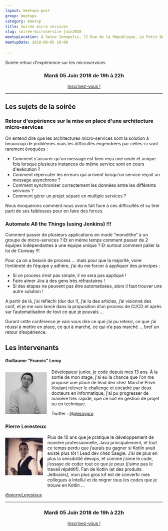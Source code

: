```yaml
---
layout: meetups-post
group: meetups
category: meetup
title: Soirée micro services
slug: soiree-microservice-juin2018
meetupLocation: A Seine Innopolis, 72 Rue de la République, Le Petit Quevilly
meetupDate: 2018-06-05 19:00

---
```

Soirée retour d'expérience sur les microservices

<div style="text-align: center;">
  <h3>Mardi 05 Juin 2018 de 19h à 22h</h3>
  <p>
    <a class="button" target="_blank" href="http://meetu.ps/e/FgQgx/B5s8T/f">
      Inscrivez-vous !
    </a>
  </p>
</div>

----

## Les sujets de la soirée

### Retour d'expérience sur la mise en place d'une architecture micro-services
<p>
On entend dire que les architectures micro-services sont la solution à beaucoup de problèmes mais les difficultés engendrées par celles-ci sont rarement évoquées :
<ul>
<li>Comment s'assurer qu'un message est bien reçu une seule et unique fois lorsque plusieurs instances du même service sont en cours d'exécution ?</li>
<li>Comment répercuter les erreurs qui arrivent lorsqu'un service reçoit un message asynchrone ?</li>
<li>Comment synchroniser correctement les données entre les différents services ?</li>
<li>Comment gérer un projet séparé en multiple services ?</li>
</ul>
</p>
<p>
Nous évoquerons comment nous avons fait face à ces difficultés et su tirer parti de ses faiblesses pour en faire des forces.
</p>

### Automate All the Things (using Jenkins) !!!
<p>
Comment passer de plusieurs applications en mode “monolithe” à un groupe de micro-services ? Et en même temps comment passer de 2 équipes indépendantes à une équipe unique ? Et surtout comment palier la loi de Conway !!!
</p>
<p>
Pour ça on a besoin de process … mais pour que la majorité, voire l’entièreté de l’équipe y adhère, j’ai du me forcer à appliquer des principes :
<ul>
<li>Si ce process n’est pas simple, il ne sera pas appliqué !</li>
<li>Faire aimer Jira à des gens très réfractaires !</li>
<li>Si des étapes ne peuvent pas être automatisées, alors il faut trouver une autre solution !</li>
</ul>
</p>
<p>
A partir de là, j’ai réfléchi (dur dur !), j’ai lu des articles, j’ai visionné des conf, et je me suis lancé dans la proposition d’un process de CI/CD et après sur l’automatisation de tout ce que je pouvais …
</p>
<p>
Durant cette conférence je vais vous dire ce que j’ai pu retenir, ce que j’ai réussi à mettre en place, ce qui à marché, ce qui n’a pas marché … bref un retour d’expérience.
</p>


## Les intervenants

#### Guillaume "Francis" Leroy

<img src="/images/meetups/speakers/gleroy.jpg" alt="Antony Godin" width="133" style="float: left; margin: 10px 15px 0px 0px;"/>

Développeur junior, je code depuis mes 13 ans. À la sortie de mon stage, j'ai eu la chance que l'on me propose une place de lead dev chez Marché Privé. Voulant relever le challenge et encadré par deux docteurs en informatique, j'ai pu progresser de manière très rapide, que ce soit en gestion de projet ou en technique.

Twitter : [@gleroypro](https://twitter.com/gleroypro)

### Pierre Leresteux



<img src="/images/legacy/orga-pierre.jpg" alt="Pierre Leresteux" width="120" style="float: left; margin: 10px 15px 0px 0px;"/>

<p style="overflow: auto;">
Plus de 10 ans que je pratique le développement de manière professionnelle, Java principalement, et tout ce temps perdu que j’aurais pu gagner si Kotlin avait existé plus tôt !
Lead dev chez Saagie. J’ai de plus en plus la sensibilité devops, et comme j’aime le code, j’essaye de coder tout ce que je peux (j’aime pas le travail répétitif). Fan de Kotlin (et des produits Jetbrains), mon plus gros kif est de convertir mes collègues à IntelliJ et de migrer tous les codes que je trouve en Kotlin …

</p>

<a href="https://twitter.com/pierreLeresteux ">@pierreLeresteux </a>



----

<div style="text-align: center;">
  <h3>Mardi 05 Juin 2018 de 19h à 22h</h3>
  <p>
    <a class="button" target="_blank" href="http://meetu.ps/e/FgQgx/B5s8T/f">
      Inscrivez-vous !
    </a>
  </p>
</div>
